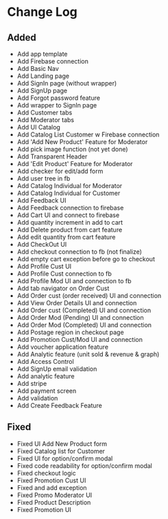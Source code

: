 # Change Log

## Added
- Add app template
- Add Firebase connection
- Add Basic Nav
- Add Landing page
- Add SignIn page (without wrapper)
- Add SignUp page 
- Add Forgot password feature
- Add wrapper to SignIn page
- Add Customer tabs
- Add Moderator tabs
- Add UI Catalog
- Add Catalog List Customer w Firebase connection
- Add 'Add New Product' Feature for Moderator
- Add pick image function (not yet done)
- Add Transparent Header
- Add 'Edit Product' Feature for Moderator  
- Add checker for edit/add form
- Add user tree in fb
- Add Catalog Individual for Moderator
- Add Catalog Individual for Customer
- Add Feedback UI
- Add Feedback connection to firebase
- Add Cart UI and connect to firebase
- Add quantity increment in add to cart
- Add Delete product from cart feature
- Add edit quantity from cart feature
- Add CheckOut UI
- Add checkout connection to fb (not finalize)
- Add empty cart exception before go to checkout
- Add Profile Cust UI
- Add Profile Cust connection to fb
- Add Profile Mod UI and connection to fb
- Add tab navigator on Order Cust
- Add Order cust (order received) UI and connection
- Add View Order Details UI and connection
- Add Order cust (Completed) UI and connection
- Add Order Mod (Pending) UI and connection
- Add Order Mod (Completed) UI and connection 
- Add Postage region in checkout page
- Add Promotion Cust/Mod UI and connection
- Add voucher application feature
- Add Analytic feature (unit sold & revenue & graph)
- Add Access Control
- Add SignUp email validation
- Add analytic feature
- Add stripe
- Add payment screen 
- Add validation
- Add Create Feedback Feature

## Fixed
- Fixed UI Add New Product form
- Fixed Catalog list for Customer
- Fixed UI for option/confirm modal
- Fixed code readability for option/confirm modal 
- Fixed checkout logic
- Fixed Promotion Cust UI
- Fixed and add exception
- Fixed Promo Moderator UI
- Fixed Product Description
- Fixed Promotion UI
